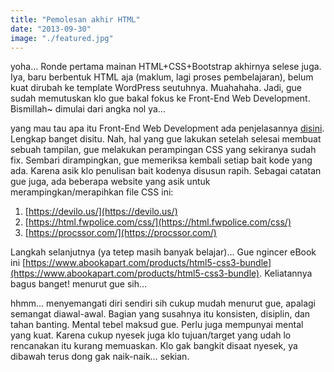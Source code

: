 ```yaml
---
title: "Pemolesan akhir HTML"
date: "2013-09-30"
image: "./featured.jpg"
---
```


yoha… Ronde pertama mainan HTML+CSS+Bootstrap akhirnya selese juga. Iya, baru berbentuk HTML aja (maklum, lagi proses pembelajaran), belum kuat dirubah ke template WordPress seutuhnya. Muahahaha. Jadi, gue sudah memutuskan klo gue bakal fokus ke Front-End Web Development. Bismillah~ dimulai dari angka nol ya…

yang mau tau apa itu Front-End Web Development ada penjelasannya [disini](https://www.google.com/search?q=front%20end%20web%20developer&oq=front&aqs=chrome.2.69i57j0j69i59j69i60j69i61j0.2696j0&sourceid=chrome&es_sm=122&ie=UTF-8&rct=j#es_sm=122&q=front+end+web+development "Front-End Web Development"). Lengkap banget disitu. Nah, hal yang gue lakukan setelah selesai membuat sebuah tampilan, gue melakukan perampingan CSS yang sekiranya sudah fix. Sembari dirampingkan, gue memeriksa kembali setiap bait kode yang ada. Karena asik klo penulisan bait kodenya disusun rapih. Sebagai catatan gue juga, ada beberapa website yang asik untuk merampingkan/merapihkan file CSS ini:

1.  [https://devilo.us/](https://devilo.us/)
2.  [https://html.fwpolice.com/css/](https://html.fwpolice.com/css/)
3.  [https://procssor.com/](https://procssor.com/)

Langkah selanjutnya (ya tetep masih banyak belajar)… Gue ngincer eBook ini [https://www.abookapart.com/products/html5-css3-bundle](https://www.abookapart.com/products/html5-css3-bundle). Keliatannya bagus banget! menurut gue sih…

hhmm… menyemangati diri sendiri sih cukup mudah menurut gue, apalagi semangat diawal-awal. Bagian yang susahnya itu konsisten, disiplin, dan tahan banting. Mental tebel maksud gue. Perlu juga mempunyai mental yang kuat. Karena cukup nyesek juga klo tujuan/target yang udah lo rencanakan itu kurang memuaskan. Klo gak bangkit disaat nyesek, ya dibawah terus dong gak naik-naik… sekian.